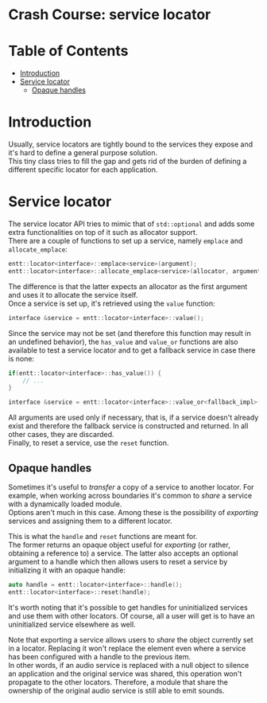 # Crash Course: service locator

# Table of Contents

* [Introduction](#introduction)
* [Service locator](#service-locator)
  * [Opaque handles](#opaque-handles)

# Introduction

Usually, service locators are tightly bound to the services they expose and it's
hard to define a general purpose solution.<br/>
This tiny class tries to fill the gap and gets rid of the burden of defining a
different specific locator for each application.

# Service locator

The service locator API tries to mimic that of `std::optional` and adds some
extra functionalities on top of it such as allocator support.<br/>
There are a couple of functions to set up a service, namely `emplace` and
`allocate_emplace`:

```cpp
entt::locator<interface>::emplace<service>(argument);
entt::locator<interface>::allocate_emplace<service>(allocator, argument);
```

The difference is that the latter expects an allocator as the first argument and
uses it to allocate the service itself.<br/>
Once a service is set up, it's retrieved using the `value` function:

```cpp
interface &service = entt::locator<interface>::value();
```

Since the service may not be set (and therefore this function may result in an
undefined behavior), the `has_value` and `value_or` functions are also available
to test a service locator and to get a fallback service in case there is none:

```cpp
if(entt::locator<interface>::has_value()) {
    // ...
}

interface &service = entt::locator<interface>::value_or<fallback_impl>(argument);
```

All arguments are used only if necessary, that is, if a service doesn't already
exist and therefore the fallback service is constructed and returned. In all
other cases, they are discarded.<br/>
Finally, to reset a service, use the `reset` function.

## Opaque handles

Sometimes it's useful to _transfer_ a copy of a service to another locator. For
example, when working across boundaries it's common to _share_ a service with a
dynamically loaded module.<br/>
Options aren't much in this case. Among these is the possibility of _exporting_
services and assigning them to a different locator.

This is what the `handle` and `reset` functions are meant for.<br/>
The former returns an opaque object useful for _exporting_ (or rather, obtaining
a reference to) a service. The latter also accepts an optional argument to a
handle which then allows users to reset a service by initializing it with an
opaque handle:

```cpp
auto handle = entt::locator<interface>::handle();
entt::locator<interface>::reset(handle);
```

It's worth noting that it's possible to get handles for uninitialized services
and use them with other locators. Of course, all a user will get is to have an
uninitialized service elsewhere as well.

Note that exporting a service allows users to _share_ the object currently set
in a locator. Replacing it won't replace the element even where a service has
been configured with a handle to the previous item.<br/>
In other words, if an audio service is replaced with a null object to silence an
application and the original service was shared, this operation won't propagate
to the other locators. Therefore, a module that share the ownership of the
original audio service is still able to emit sounds.
